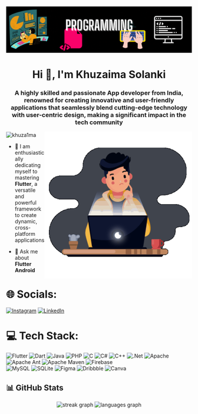 [![MasterHead](https://github.com/Khuza1ma/Khuza1ma/blob/main/banner.gif)](https://khuza1ma.io)
<h1 align="center">Hi 👋, I'm Khuzaima Solanki</h1>
<h3 align="center">A highly skilled and passionate App developer from India, renowned for creating innovative and user-friendly applications that seamlessly blend cutting-edge technology with user-centric design, making a significant impact in the tech community</h3>
<img align="right" alt="Coding" width="400" src="https://github.com/Khuza1ma/Khuza1ma/blob/main/main.gif">
<p align="left"> <img src="https://komarev.com/ghpvc/?username=khuza1ma&label=Profile%20views&color=0e75b6&style=flat" alt="khuza1ma" /> </p>

- 🌱 I am enthusiastically dedicating myself to mastering **Flutter**, a versatile and powerful framework to create dynamic, cross-platform applications

- 💬 Ask me about **Flutter Android**

# 🌐 Socials:
[![Instagram](https://img.shields.io/badge/Instagram-%23E4405F.svg?logo=Instagram&logoColor=white)](https://instagram.com/in_my_v3in5) [![LinkedIn](https://img.shields.io/badge/LinkedIn-%230077B5.svg?logo=linkedin&logoColor=white)](https://linkedin.com/in/khuzaima-solanki-04a628215) 

# 💻 Tech Stack:
![Flutter](https://img.shields.io/badge/Flutter-%2302569B.svg?style=for-the-badge&logo=Flutter&logoColor=white) ![Dart](https://img.shields.io/badge/dart-%230175C2.svg?style=for-the-badge&logo=dart&logoColor=white) ![Java](https://img.shields.io/badge/java-%23ED8B00.svg?style=for-the-badge&logo=openjdk&logoColor=white) ![PHP](https://img.shields.io/badge/php-%23777BB4.svg?style=for-the-badge&logo=php&logoColor=white) ![C](https://img.shields.io/badge/c-%2300599C.svg?style=for-the-badge&logo=c&logoColor=white) ![C#](https://img.shields.io/badge/c%23-%23239120.svg?style=for-the-badge&logo=csharp&logoColor=white) ![C++](https://img.shields.io/badge/c++-%2300599C.svg?style=for-the-badge&logo=c%2B%2B&logoColor=white) ![.Net](https://img.shields.io/badge/.NET-5C2D91?style=for-the-badge&logo=.net&logoColor=white) ![Apache](https://img.shields.io/badge/apache-%23D42029.svg?style=for-the-badge&logo=apache&logoColor=white) ![Apache Ant](https://img.shields.io/badge/Apache%20Ant-A81C7D?style=for-the-badge&logo=Apache%20Ant&logoColor=white) ![Apache Maven](https://img.shields.io/badge/Apache%20Maven-C71A36?style=for-the-badge&logo=Apache%20Maven&logoColor=white) ![Firebase](https://img.shields.io/badge/Firebase-039BE5?style=for-the-badge&logo=Firebase&logoColor=white)<br> ![MySQL](https://img.shields.io/badge/mysql-%2300000f.svg?style=for-the-badge&logo=mysql&logoColor=white) ![SQLite](https://img.shields.io/badge/sqlite-%2307405e.svg?style=for-the-badge&logo=sqlite&logoColor=white) ![Figma](https://img.shields.io/badge/figma-%23F24E1E.svg?style=for-the-badge&logo=figma&logoColor=white) ![Dribbble](https://img.shields.io/badge/Dribbble-EA4C89?style=for-the-badge&logo=dribbble&logoColor=white) ![Canva](https://img.shields.io/badge/Canva-%2300C4CC.svg?style=for-the-badge&logo=Canva&logoColor=white)

## 📊 GitHub Stats

<div align="center">
  <img src="https://streak-stats.demolab.com?user=Khuza1ma&locale=en&mode=daily&theme=react&hide_border=true&border_radius=5&order=3" height="167" alt="streak graph" />
  <img src="https://github-readme-stats.vercel.app/api/top-langs?username=Khuza1ma&locale=en&hide_title=false&layout=compact&card_width=320&langs_count=5&theme=react&hide_border=true&order=2" height="167" alt="languages graph"  />
</div>









